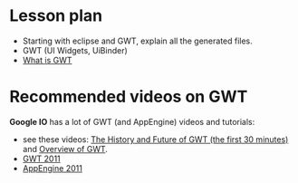 # Lesson plan #
  * Starting with eclipse and GWT, explain all the generated files.
  * GWT (UI Widgets, UiBinder)
  * [What is GWT](http://en.wikipedia.org/wiki/Google_Web_Toolkit)


# Recommended videos on GWT #
**Google IO** has a lot of GWT (and AppEngine) videos and tutorials:
  * see these videos: [The History and Future of GWT (the first 30 minutes)](https://developers.google.com/events/io/sessions/gooio2012/218/) and [Overview of GWT](http://www.youtube.com/watch?v=T0X9BcBd-I0).
  * [GWT 2011](http://www.google.com/events/io/2011/sessions.html#developer-tools-track)
  * [AppEngine 2011](http://www.google.com/events/io/2011/sessions.html#app-engine-track)